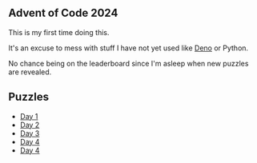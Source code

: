 ## Advent of Code 2024

This is my first time doing this.

It's an excuse to mess with stuff I have not yet used like [Deno](https://docs.deno.com/runtime/getting_started/installation/) or Python.

No chance being on the leaderboard since I'm asleep when new puzzles are revealed.

## Puzzles

- [Day 1](day_01)
- [Day 2](day_02)
- [Day 3](day_03)
- [Day 4](day_04)
- [Day 4](day_05)
